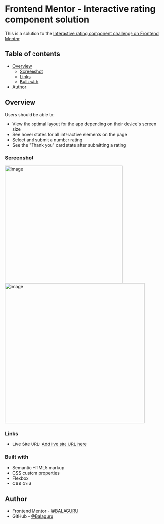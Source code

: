  # Frontend Mentor - Interactive rating component solution

This is a solution to the [Interactive rating component challenge on Frontend Mentor](https://www.frontendmentor.io/challenges/interactive-rating-component-koxpeBUmI). 

## Table of contents

- [Overview](#overview)
  - [Screenshot](#screenshot)
  - [Links](#links)
  - [Built with](#built-with)
- [Author](#author)

## Overview
Users should be able to:

- View the optimal layout for the app depending on their device's screen size
- See hover states for all interactive elements on the page
- Select and submit a number rating
- See the "Thank you" card state after submitting a rating

### Screenshot

<img width="381" alt="image" src="https://user-images.githubusercontent.com/75660556/179502821-28ba910d-df14-4246-ad49-5e6429160ac4.png">
<img width="453" alt="image" src="https://user-images.githubusercontent.com/75660556/179501305-6d0d4cf8-4a61-4c84-964d-68add8845be4.png">

### Links

- Live Site URL: [Add live site URL here](https://your-live-site-url.com)

### Built with

- Semantic HTML5 markup
- CSS custom properties
- Flexbox
- CSS Grid

## Author

- Frontend Mentor - [@BALAGURU](https://www.frontendmentor.io/profile/Balagurusiva)
- GitHub - [@Balaguru](https://www.github.com/Balagurusiva)

